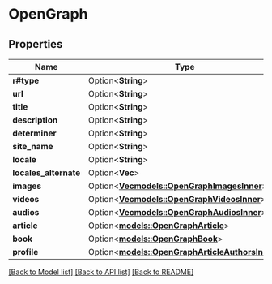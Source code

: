 # OpenGraph

## Properties

Name | Type | Description | Notes
------------ | ------------- | ------------- | -------------
**r#type** | Option<**String**> |  | [optional]
**url** | Option<**String**> |  | [optional]
**title** | Option<**String**> |  | [optional]
**description** | Option<**String**> |  | [optional]
**determiner** | Option<**String**> |  | [optional]
**site_name** | Option<**String**> |  | [optional]
**locale** | Option<**String**> |  | [optional]
**locales_alternate** | Option<**Vec<String>**> |  | [optional]
**images** | Option<[**Vec<models::OpenGraphImagesInner>**](OpenGraph_images_inner.md)> |  | [optional]
**videos** | Option<[**Vec<models::OpenGraphVideosInner>**](OpenGraph_videos_inner.md)> |  | [optional]
**audios** | Option<[**Vec<models::OpenGraphAudiosInner>**](OpenGraph_audios_inner.md)> |  | [optional]
**article** | Option<[**models::OpenGraphArticle**](OpenGraph_article.md)> |  | [optional]
**book** | Option<[**models::OpenGraphBook**](OpenGraph_book.md)> |  | [optional]
**profile** | Option<[**models::OpenGraphArticleAuthorsInner**](OpenGraph_article_authors_inner.md)> |  | [optional]

[[Back to Model list]](../README.md#documentation-for-models) [[Back to API list]](../README.md#documentation-for-api-endpoints) [[Back to README]](../README.md)



